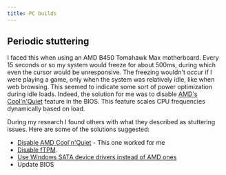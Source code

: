 ```yaml
---
title: PC builds
---
```


## Periodic stuttering

I faced this when using an AMD B450 Tomahawk Max motherboard. Every 15 seconds
or so my system would freeze for about 500ms, during which even the cursor
would be unresponsive. The freezing wouldn't occur if I were playing a game,
only when the system was relatively idle, like when web browsing. This seemed
to indicate some sort of power optimization during idle loads. Indeed, the
solution for me was to disable [AMD's
Cool'n'Quiet](https://en.wikipedia.org/wiki/Cool%27n%27Quiet) feature in the
BIOS. This feature scales CPU frequencies dynamically based on load.

During my research I found others with what they described as stuttering
issues. Here are some of the solutions suggested:

- [Disable AMD Cool'n'Quiet](https://old.reddit.com/r/Amd/comments/cej558/new_users_caution_with_amd_cool_n_quiet/) - This one worked for me
- [Disable fTPM](https://linustechtips.com/topic/1353904-amd-ftpm-causing-random-stuttering/).
- [Use Windows SATA device drivers instead of AMD ones](https://linustechtips.com/topic/1177546-windows-10-micro-stutters-with-ryzen/)
- Update BIOS
